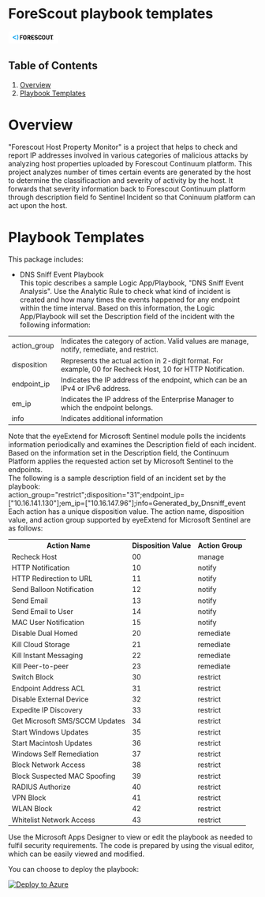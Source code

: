 # ForeScout playbook templates

<img src="./forescout-logo.png" alt="drawing" width="20%"/><br>

## Table of Contents

1. [Overview](#overview)
1. [Playbook Templates](#playbooks)

<a name="overview">

# Overview

"Forescout Host Property Monitor" is a project that helps to check and report IP addresses involved in various categories of malicious attacks by analyzing host properties uploaded by Forescout Continuum platform. This project analyzes number of times certain events are generated by the host to determine the classificaction and severity of activity by the host. It forwards that severity information back to Forescout Continuum platform through description field fo Sentinel Incident so that Coninuum platform can act upon the host.

<a name="playbooks">

# Playbook Templates
This package includes:  

* DNS Sniff Event Playbook   
This topic describes a sample Logic App/Playbook, "DNS Sniff Event Analysis".
Use the Analytic Rule to check what kind of incident is created and how many times the events happened for any endpoint within the time interval. Based on this information, the Logic App/Playbook will set the Description field of the incident with the following information:   

<table>
<tr> <td>action_group </td> <td>Indicates the category of action. Valid values are manage, notify, remediate, and restrict.</td></tr>
<tr> <td>disposition</td> <td>Represents the actual action in 2-digit format. For example, 00 for Recheck Host, 10 for HTTP Notification.</td></tr>
<tr> <td>endpoint_ip</td> <td>Indicates the IP address of the endpoint, which can be an IPv4 or IPv6 address.</td></tr>
<tr> <td>em_ip</td> <td>Indicates the IP address of the Enterprise Manager to which the endpoint belongs.</td></tr>
<tr> <td>info</td> <td> Indicates additional information</td></tr>
</table
The em_ip and info are optional.  

Note that the eyeExtend for Microsoft Sentinel module polls the incidents information periodically and examines the Description field of each incident. Based on the information set in the Description field, the Continuum Platform applies the requested action set by Microsoft Sentinel to the endpoints.  
The following is a sample description field of an incident set by the playbook:  
action_group="restrict";disposition="31";endpoint_ip=["10.16.141.130"];em_ip=["10.16.147.96"];info=Generated_by_Dnsniff_event  
Each action has a unique disposition value. The action name, disposition value, and action group supported by eyeExtend for Microsoft Sentinel are as follows:  

<table>
  <tr>
    <th>Action Name</th>
    <th>Disposition Value</th>
    <th>Action Group</th>
  </tr>
  <tr>
    <td>Recheck Host</td>
    <td>00</td>
    <td>manage</td>
  </tr>
  <tr>
    <td>HTTP Notification</td>
    <td>10</td>
    <td>notify</td>
  </tr>
  <tr>
    <td>HTTP Redirection to URL</td>
    <td>11</td>
    <td>notify</td>
  </tr>
  <tr>
    <td>Send Balloon Notification</td>
    <td>12</td>
    <td>notify</td>
  </tr>
  <tr>
    <td>Send Email</td>
    <td>13</td>
    <td>notify</td>
  </tr>
  <tr>
    <td>Send Email to User</td>
    <td>14</td>
    <td>notify</td>
  </tr>
  <tr>
    <td>MAC User Notification</td>
    <td>15</td>
    <td>notify</td>
  </tr>
  <tr>
    <td>Disable Dual Homed</td>
    <td>20</td>
    <td>remediate</td>
  </tr>
  <tr>
    <td>Kill Cloud Storage</td>
    <td>21</td>
    <td>remediate</td>
  </tr>
  <tr>
    <td>Kill Instant Messaging</td>
    <td>22</td>
    <td>remediate</td>
  </tr>
  <tr>
    <td>Kill Peer-to-peer</td>
    <td>23</td>
    <td>remediate</td>
  </tr>
  <tr>
    <td>Switch Block</td>
    <td>30</td>
    <td>restrict</td>
  </tr>
  <tr>
    <td>Endpoint Address ACL</td>
    <td>31</td>
    <td>restrict</td>
  </tr>
  <tr>
    <td>Disable External Device</td>
    <td>32</td>
    <td>restrict</td>
  </tr>
  <tr>
    <td>Expedite IP Discovery</td>
    <td>33</td>
    <td>restrict</td>
  </tr>
  <tr>
    <td>Get Microsoft SMS/SCCM Updates</td>
    <td>34</td>
    <td>restrict</td>
  </tr>
  <tr>
    <td>Start Windows Updates</td>
    <td>35</td>
    <td>restrict</td>
  </tr>
  <tr>
    <td>Start Macintosh Updates</td>
    <td>36</td>
    <td>restrict</td>
  </tr>
  <tr>
    <td>Windows Self Remediation</td>
    <td>37</td>
    <td>restrict</td>
  </tr>
  <tr>
    <td>Block Network Access</td>
    <td>38</td>
    <td>restrict</td>
  </tr>
  <tr>
    <td>Block Suspected MAC Spoofing</td>
    <td>39</td>
    <td>restrict</td>
  </tr>
  <tr>
    <td>RADIUS Authorize</td>
    <td>40</td>
    <td>restrict</td>
  </tr>
  <tr>
    <td>VPN Block</td>
    <td>41</td>
    <td>restrict</td>
  </tr>
  <tr>
    <td>WLAN Block</td>
    <td>42</td>
    <td>restrict</td>
  </tr>
  <tr>
    <td>Whitelist Network Access</td>
    <td>43</td>
    <td>restrict</td>
  </tr>
</table>  
  

Use the Microsoft Apps Designer to view or edit the playbook as needed to fulfil security requirements. The code is prepared by using the visual editor, which can be easily viewed and modified.  

You can choose to deploy the playbook:
   
[![Deploy to Azure](https://aka.ms/deploytoazurebutton)](https://portal.azure.com/#create/Microsoft.Template/uri/https%3A%2F%2Fraw.githubusercontent.com%2FAzure%2FAzure-Sentinel%2Fmaster%2FSolutions%2FForescout%2520Host%2520Property%2520Monitor/Playbooks%2FForescout-DNSSniffEventPlaybook.json)

